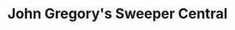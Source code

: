---
title: "John Gregory's Sweeper Central"
url: /dunmore/john-gregorys-sweeper-central/
shop: Staubsauger
---